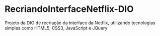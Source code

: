 # RecriandoInterfaceNetflix-DIO
Projeto da DIO de recriação da interface da Netflix, utilizando tecnologias simples como HTML5, CSS3, JavaScript e JQuery
